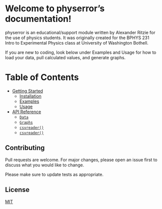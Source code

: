 <!-- physerror documentation master file, created by
sphinx-quickstart on Tue Apr  2 12:58:06 2024.
You can adapt this file completely to your liking, but it should at least
contain the root `toctree` directive. -->

# Welcome to physerror’s documentation!

physerror is an educational/support module written by Alexander Ritzie for the use of physics students.
It was originally created for the BPHYS 231 Intro to Experimental Physics class at University of Washington
Bothell.

If you are new to coding, look below under Examples and Usage for how to load
your data, pull calculated values, and generate graphs.

# Table of Contents

* [Getting Started](getstart.md)
  * [Installation](getstart.md#installation)
  * [Examples](getstart.md#examples)
  * [Usage](getstart.md#usage)
* [API Reference](api_reference.md)
  * [`Data`](api_reference.md#physerror.Data)
  * [`Graphs`](api_reference.md#physerror.Graphs)
  * [`csvreader()`](api_reference.md#physerror.csvreader)
  * [`csvreader()`](api_reference.md#id0)

## Contributing

Pull requests are welcome. For major changes, please open an issue first
to discuss what you would like to change.

Please make sure to update tests as appropriate.

## License

[MIT](https://choosealicense.com/licenses/mit/)

